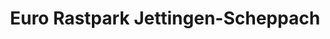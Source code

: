 ---
title: "Euro Rastpark Jettingen-Scheppach"
url: /jettingen-scheppach/euro-rastpark-jettingen-scheppach/
shop: Allgemein
---